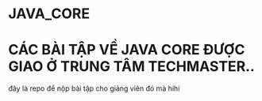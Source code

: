 # JAVA_CORE
# CÁC BÀI TẬP VỀ JAVA CORE ĐƯỢC GIAO Ở TRUNG TÂM TECHMASTER.. 
đây là repo để nộp bài tập cho giảng viên đó mà hihi
